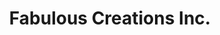 ---
title: "Fabulous Creations Inc."
url: /american-canyon/fabulous-creations-inc/
shop: cannabis
---
